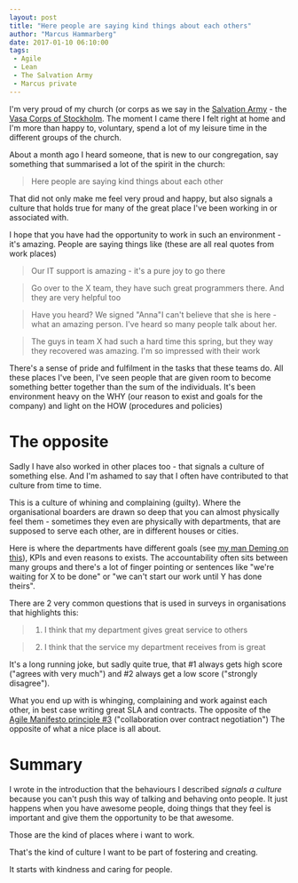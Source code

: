 ```yaml
---
layout: post
title: "Here people are saying kind things about each others"
author: "Marcus Hammarberg"
date: 2017-01-10 06:10:00
tags:
 - Agile
 - Lean
 - The Salvation Army
 - Marcus private
---
```


I'm very proud of my church (or corps as we say in the [Salvation Army](http://www.salvationarmy.com) - the [Vasa Corps of Stockholm](https://www.fralsningsarmen.se/vasakaren). The moment I came there I felt right at home and I'm more than happy to, voluntary, spend a lot of my leisure time in the different groups of the church.

About a month ago I heard someone, that is new to our congregation, say something that summarised a lot of the spirit in the church:

> Here people are saying kind things about each other

That did not only make me feel very proud and happy, but also signals a culture that holds true for many of the great place I've been working in or associated with.

<a name='more'></a>

I hope that you have had the opportunity to work in such an environment - it's amazing. People are saying things like (these are all real quotes from work places)

> Our IT support is amazing - it's a pure joy to go there

> Go over to the X team, they have such great programmers there. And they are very helpful too

> Have you heard? We signed "Anna"I can't believe that she is here - what an amazing person. I've heard so many people talk about her.

> The guys in team X had such a hard time this spring, but they way they recovered was amazing. I'm so impressed with their work

There's a sense of pride and fulfilment in the tasks that these teams do. All these places I've been, I've seen people that are given room to become something better together than the sum of the individuals. It's been environment heavy on the WHY (our reason to exist and goals for the company) and light on the HOW (procedures and policies)

# The opposite

Sadly I have also worked in other places too - that signals a culture of something else. And I'm ashamed to say that I often have contributed to that culture from time to time. 

This is a culture of whining and complaining (guilty). Where the organisational boarders are drawn so deep that you can almost physically feel them - sometimes they even are physically with departments, that are supposed to serve each other, are in different houses or cities. 

Here is where the departments have different goals (see [my man Deming on this](https://twitter.com/marcusoftnet/status/771426212925374464)), KPIs and even reasons to exists. The accountability often sits between many groups and there's a lot of finger pointing or sentences like "we're waiting for X to be done" or "we can't start our work until Y has done theirs".

There are 2 very common questions that is used in surveys in organisations that highlights this:

> 1) I think that my department gives great service to others

> 2) I think that the service my department receives from is great

It's a long running joke, but sadly quite true, that #1 always gets high score ("agrees with very much") and #2 always get a low score ("strongly disagree").

What you end up with is whinging, complaining and work against each other, in best case writing great SLA and contracts. The opposite of the [Agile Manifesto principle #3](http://agilemanifesto.org/) ("collaboration over contract negotiation") The opposite of what a nice place is all about. 

# Summary

I wrote in the introduction that the behaviours I described *signals a culture* because you can't push this way of talking and behaving onto people. It just happens when you have awesome people, doing things that they feel is important and give them the opportunity to be that awesome.

Those are the kind of places where i want to work. 

That's the kind of culture I want to be part of fostering and creating. 

It starts with kindness and caring for people. 